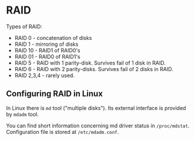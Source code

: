 
# RAID

Types of RAID:
  * RAID 0 - concatenation of disks
  * RAID 1 - mirroring of disks
  * RAID 10 - RAID1 of RAID0's
  * RAID 01 - RAID0 of RAID1's
  * RAID 5 - RAID with 1 parity-disk. Survives fail of 1 disk in RAID.
  * RAID 6 - RAID with 2 parity-disks. Survives fail of 2 disks in RAID.
  * RAID 2,3,4 - rarely used.

## Configuring RAID in Linux
In Linux there is `md` tool ("multiple disks"). Its external interface is provided by `mdadm` tool.

You can find short information concerning md driver status in `/proc/mdstat`. Configuration file is stored at `/etc/mdadm.conf`.

